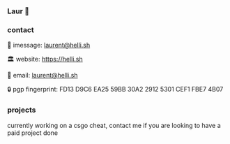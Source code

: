 ### Laur 🌲

### contact

📱 imessage: laurent@helli.sh

🏛️ website: https://helli.sh

📧 email: laurent@helli.sh

🔒 pgp fingerprint: FD13 D9C6 EA25 59BB 30A2 2912 5301 CEF1 FBE7 4B07

### projects

currently working on a csgo cheat, contact me if you are looking to have a paid project done
